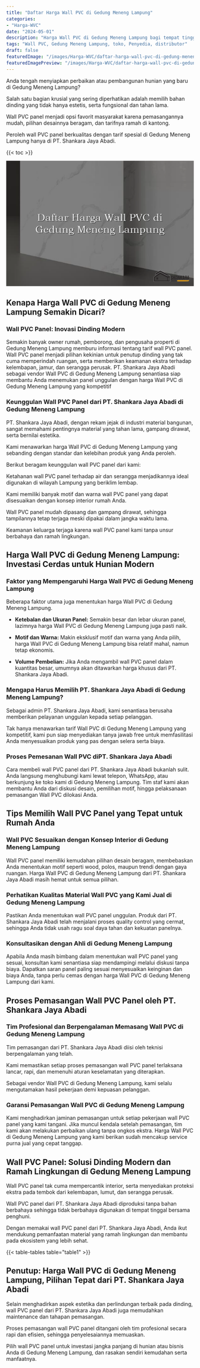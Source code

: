 ```yaml
---
title: "Daftar Harga Wall PVC di Gedung Meneng Lampung"
categories:
- "Harga-WVC"
date: "2024-05-01"
description: "Harga Wall PVC di Gedung Meneng Lampung bagi tempat tinggal, perkantoran, serta gerai. Produk unggulan, beragam motif, pilihan warna modern, dengan servis pemasangan oleh tim berpengalaman serta garansi resmi!|Layanan penyediaan Wall PVC di Gedung Meneng Lampung bagi keperluan tempat tinggal, kantor, atau gerai, dengan panel unggulan dan instalasi oleh teknisi berpengalaman serta kepastian resmi.|Solusi Wall PVC di Gedung Meneng Lampung yang terpercaya untuk tempat tinggal, kantor, dan gerai, dengan material unggulan dan instalasi oleh teknisi ahli dan garansi resmi.|Distribusi Wall PVC di Gedung Meneng Lampung untuk hunian, office, dan gerai, dengan material berkualitas dan instalasi ditangani oleh tenaga ahli ahli, disertai beserta jaminan resmi.}"
tags: "Wall PVC, Gedung Meneng Lampung, toko, Penyedia, distributor"
draft: false
featuredImage: "/images/Harga-WVC/daftar-harga-wall-pvc-di-gedung-meneng-lampung.png"
featuredImagePreview: "/images/Harga-WVC/daftar-harga-wall-pvc-di-gedung-meneng-lampung.png"
---
```


Anda tengah menyiapkan perbaikan atau pembangunan hunian yang baru di Gedung Meneng Lampung?

Salah satu bagian krusial yang sering diperhatikan adalah memilih bahan dinding yang tidak hanya estetis, serta fungsional dan tahan lama.

Wall PVC panel menjadi opsi favorit masyarakat karena pemasangannya mudah, pilihan desainnya beragam, dan tarifnya ramah di kantong.

Peroleh wall PVC panel berkualitas dengan tarif spesial di Gedung Meneng Lampung hanya di PT. Shankara Jaya Abadi.

{{< toc >}}

![Daftar Harga Wall PVC di Gedung Meneng Lampung](/images/Harga-WVC/Daftar-Harga-Wall-PVC-di-Gedung-Meneng-Lampung.png)


## Kenapa Harga Wall PVC di Gedung Meneng Lampung Semakin Dicari?

### Wall PVC Panel: Inovasi Dinding Modern

Semakin banyak owner rumah, pemborong, dan pengusaha properti di Gedung Meneng Lampung memburu informasi tentang tarif wall PVC panel. Wall PVC panel menjadi pilihan kekinian untuk penutup dinding yang tak cuma memperindah ruangan, serta memberikan keamanan ekstra terhadap kelembapan, jamur, dan serangga perusak. PT. Shankara Jaya Abadi sebagai vendor Wall PVC di Gedung Meneng Lampung senantiasa siap membantu Anda menemukan panel unggulan dengan harga Wall PVC di Gedung Meneng Lampung yang kompetitif

### Keunggulan Wall PVC Panel dari PT. Shankara Jaya Abadi di Gedung Meneng Lampung

PT. Shankara Jaya Abadi, dengan rekam jejak di industri material bangunan, sangat memahami pentingnya material yang tahan lama, gampang dirawat, serta bernilai estetika.

Kami menawarkan harga Wall PVC di Gedung Meneng Lampung yang sebanding dengan standar dan kelebihan produk yang Anda peroleh.

Berikut beragam keunggulan wall PVC panel dari kami:

Ketahanan wall PVC panel terhadap air dan serangga menjadikannya ideal digunakan di wilayah Lampung yang beriklim lembap.

Kami memiliki banyak motif dan warna wall PVC panel yang dapat disesuaikan dengan konsep interior rumah Anda.

Wall PVC panel mudah dipasang dan gampang dirawat, sehingga tampilannya tetap terjaga meski dipakai dalam jangka waktu lama.

Keamanan keluarga terjaga karena wall PVC panel kami tanpa unsur berbahaya dan ramah lingkungan.

## Harga Wall PVC di Gedung Meneng Lampung: Investasi Cerdas untuk Hunian Modern

### Faktor yang Mempengaruhi Harga Wall PVC di Gedung Meneng Lampung

Beberapa faktor utama juga menentukan harga Wall PVC di Gedung Meneng Lampung.

- **Ketebalan dan Ukuran Panel:** Semakin besar dan lebar ukuran panel, lazimnya harga Wall PVC di Gedung Meneng Lampung juga pasti naik.

- **Motif dan Warna:** Makin eksklusif motif dan warna yang Anda pilih, harga Wall PVC di Gedung Meneng Lampung bisa relatif mahal, namun tetap ekonomis.

- **Volume Pembelian:** Jika Anda mengambil wall PVC panel dalam kuantitas besar, umumnya akan ditawarkan harga khusus dari PT. Shankara Jaya Abadi.

### Mengapa Harus Memilih PT. Shankara Jaya Abadi di Gedung Meneng Lampung?

Sebagai admin PT. Shankara Jaya Abadi, kami senantiasa berusaha memberikan pelayanan unggulan kepada setiap pelanggan.

Tak hanya menawarkan tarif Wall PVC di Gedung Meneng Lampung yang kompetitif, kami pun siap menyediakan tanya jawab free untuk memfasilitasi Anda menyesuaikan produk yang pas dengan selera serta biaya.

### Proses Pemesanan Wall PVC diPT. Shankara Jaya Abadi

Cara membeli wall PVC panel dari PT. Shankara Jaya Abadi bukanlah sulit. Anda langsung menghubungi kami lewat telepon, WhatsApp, atau berkunjung ke toko kami di Gedung Meneng Lampung. Tim staf kami akan membantu Anda dari diskusi desain, pemilihan motif, hingga pelaksanaan pemasangan Wall PVC dilokasi Anda.

## Tips Memilih Wall PVC Panel yang Tepat untuk Rumah Anda

### Wall PVC Sesuaikan dengan Konsep Interior di Gedung Meneng Lampung

Wall PVC panel memiliki kemudahan pilihan desain beragam, membebaskan Anda menentukan motif seperti wood, polos, maupun trendi dengan gaya ruangan. Harga Wall PVC di Gedung Meneng Lampung dari PT. Shankara Jaya Abadi masih hemat untuk semua pilihan.

### Perhatikan Kualitas Material Wall PVC yang Kami Jual di Gedung Meneng Lampung

Pastikan Anda menentukan wall PVC panel unggulan. Produk dari PT. Shankara Jaya Abadi telah menjalani proses quality control yang cermat, sehingga Anda tidak usah ragu soal daya tahan dan kekuatan panelnya.

### Konsultasikan dengan Ahli di Gedung Meneng Lampung

Apabila Anda masih bimbang dalam menentukan wall PVC panel yang sesuai, konsultan kami senantiasa siap mendampingi melalui diskusi tanpa biaya. Dapatkan saran panel paling sesuai menyesuaikan keinginan dan biaya Anda, tanpa perlu cemas dengan harga Wall PVC di Gedung Meneng Lampung dari kami.

## Proses Pemasangan Wall PVC Panel oleh PT. Shankara Jaya Abadi

### Tim Profesional dan Berpengalaman Memasang Wall PVC di Gedung Meneng Lampung

Tim pemasangan dari PT. Shankara Jaya Abadi diisi oleh teknisi berpengalaman yang telah.

Kami memastikan setiap proses pemasangan wall PVC panel terlaksana lancar, rapi, dan memenuhi aturan keselamatan yang diterapkan.

Sebagai vendor Wall PVC di Gedung Meneng Lampung, kami selalu mengutamakan hasil pekerjaan demi kepuasan pelanggan.

### Garansi Pemasangan Wall PVC di Gedung Meneng Lampung

Kami menghadirkan jaminan pemasangan untuk setiap pekerjaan wall PVC panel yang kami tangani. Jika muncul kendala setelah pemasangan, tim kami akan melakukan perbaikan ulang tanpa ongkos ekstra. Harga Wall PVC di Gedung Meneng Lampung yang kami berikan sudah mencakup service purna jual yang cepat tanggap.

## Wall PVC Panel: Solusi Dinding Modern dan Ramah Lingkungan di Gedung Meneng Lampung

Wall PVC panel tak cuma mempercantik interior, serta menyediakan proteksi ekstra pada tembok dari kelembapan, lumut, dan serangga perusak.

Wall PVC panel dari PT. Shankara Jaya Abadi diproduksi tanpa bahan berbahaya sehingga tidak berbahaya digunakan di tempat tinggal bersama penghuni.

Dengan memakai wall PVC panel dari PT. Shankara Jaya Abadi, Anda ikut mendukung pemanfaatan material yang ramah lingkungan dan membantu pada ekosistem yang lebih sehat.

{{< table-tables table="table1" >}}

## Penutup: Harga Wall PVC di Gedung Meneng Lampung, Pilihan Tepat dari PT. Shankara Jaya Abadi

Selain menghadirkan aspek estetika dan perlindungan terbaik pada dinding, wall PVC panel dari PT. Shankara Jaya Abadi juga memudahkan maintenance dan tahapan pemasangan.

Proses pemasangan wall PVC panel ditangani oleh tim profesional secara rapi dan efisien, sehingga penyelesaiannya memuaskan.

Pilih wall PVC panel untuk investasi jangka panjang di hunian atau bisnis Anda di Gedung Meneng Lampung, dan rasakan sendiri kemudahan serta manfaatnya.
